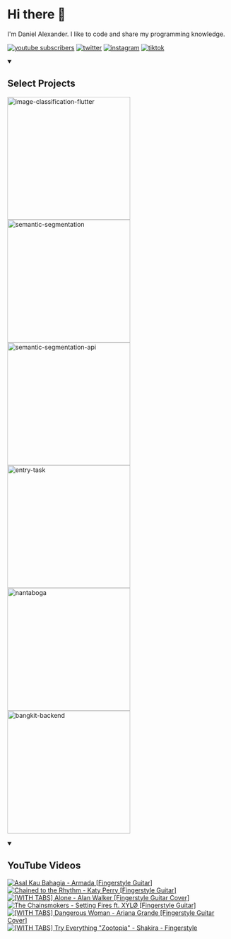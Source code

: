 # Hi there 👋

<p>I'm Daniel Alexander. I like to code and share my programming knowledge.</p>

<!-- Social badges section -->
<!-- Badges with custom icons - https://github.com/DenverCoder1/custom-icon-badges -->
<!-- View counter - https://github.com/DenverCoder1/Simple-View-Counter -->
<p align="left">
  <a href="https://www.youtube.com/channel/UCiywQf9i39QRnhLPdduVNUw?sub_confirmation=1">
    <img alt="youtube subscribers" title="Subscribe to my YouTube channel" src="https://custom-icon-badges.demolab.com/youtube/channel/subscribers/UCiywQf9i39QRnhLPdduVNUw?label=heydanzo&style=for-the-badge&logoColor=white&labelColor=CE4630&logo=video"/></a>
  <a href="https://twitter.com/heydanzo">
    <img alt="twitter" title="Follow me on Twitter" src="https://img.shields.io/badge/heydanzo-1DA1F2?style=for-the-badge&logo=twitter&logoColor=white"/></a>
  <a href="https://www.youtube.com/channel/UCiywQf9i39QRnhLPdduVNUw?sub_confirmation=1">
    <img alt="instagram" title="Follow me on Instagram" src="https://img.shields.io/badge/heydanzo-E4405F?style=for-the-badge&logo=instagram&logoColor=white"/></a>
  <a href="https://www.tiktok.com/@heydanzo?is_from_webapp=1&sender_device=pc">
    <img alt="tiktok" title="Follow me on Tiktok" src="https://img.shields.io/badge/heydanzo-000000?style=for-the-badge&logo=tiktok&logoColor=white"/></a>
</p>

<details open>
    <summary><h2>Select Projects</h2></summary>
  <p align="left">
    <a href="https://github.com/realdanielalexander/image-classification-flutter"><img width="278" src="https://github-readme-stats.vercel.app/api/pin/?username=realdanielalexander&repo=image-classification-flutter&theme=react&bg_color=1F222E&title_color=77E1FF&hide_border=true&icon_color=F8D866&show_icons=false&" alt="image-classification-flutter"></a>
    <a href="https://github.com/realdanielalexander/semantic-segmentation"><img width="278" src="https://github-readme-stats.vercel.app/api/pin/?username=realdanielalexander&repo=semantic-segmentation&theme=react&bg_color=1F222E&title_color=77E1FF&hide_border=true&icon_color=F8D866&show_icons=false" alt="semantic-segmentation"></a>
    <a href="https://github.com/realdanielalexander/semantic-segmentation-api"><img width="278" src="https://github-readme-stats.vercel.app/api/pin/?username=realdanielalexander&repo=semantic-segmentation-api&theme=react&bg_color=1F222E&title_color=77E1FF&hide_border=true&icon_color=F8D866&show_icons=false" alt="semantic-segmentation-api"></a>
    <a href="https://github.com/realdanielalexander/entry-task"><img width="278" src="https://github-readme-stats.vercel.app/api/pin/?username=realdanielalexander&repo=entry-task&theme=react&bg_color=1F222E&title_color=77E1FF&hide_border=true&icon_color=F8D866&show_icons=false" alt="entry-task"></a>
    <a href="https://github.com/realdanielalexander/nantaboga"><img width="278" src="https://github-readme-stats.vercel.app/api/pin/?username=realdanielalexander&repo=nantaboga&theme=react&bg_color=1F222E&title_color=77E1FF&hide_border=true&icon_color=F8D866&show_icons=false" alt="nantaboga"></a>
    <a href="https://github.com/realdanielalexander/bangkit-backend"><img width="278" src="https://github-readme-stats.vercel.app/api/pin/?username=realdanielalexander&repo=bangkit-backend&theme=react&bg_color=1F222E&title_color=77E1FF&hide_border=true&icon_color=F8D866&show_icons=false" alt="bangkit-backend"></a>
  </p>
</details>

<details open>
    <summary><h2>YouTube Videos</h2></summary>

<!-- BEGIN YOUTUBE-CARDS -->
[![Asal Kau Bahagia - Armada [Fingerstyle Guitar]](https://ytcards.demolab.com/?id=Md0JsvxRMb4&title=Asal+Kau+Bahagia+-+Armada+%5BFingerstyle+Guitar%5D&lang=en&timestamp=1499698637&background_color=%230d1117&title_color=%23ffffff&stats_color=%23dedede&max_title_lines=1&width=250&border_radius=5 "Asal Kau Bahagia - Armada [Fingerstyle Guitar]")](https://www.youtube.com/watch?v=Md0JsvxRMb4)
[![Chained to the Rhythm - Katy Perry [Fingerstyle Guitar]](https://ytcards.demolab.com/?id=Bnwm4G4-Ax4&title=Chained+to+the+Rhythm+-+Katy+Perry+%5BFingerstyle+Guitar%5D&lang=en&timestamp=1490166926&background_color=%230d1117&title_color=%23ffffff&stats_color=%23dedede&max_title_lines=1&width=250&border_radius=5 "Chained to the Rhythm - Katy Perry [Fingerstyle Guitar]")](https://www.youtube.com/watch?v=Bnwm4G4-Ax4)
[![[WITH TABS] Alone - Alan Walker [Fingerstyle Guitar Cover]](https://ytcards.demolab.com/?id=F_FRZmePyZI&title=%5BWITH+TABS%5D+Alone+-+Alan+Walker+%5BFingerstyle+Guitar+Cover%5D&lang=en&timestamp=1484064367&background_color=%230d1117&title_color=%23ffffff&stats_color=%23dedede&max_title_lines=1&width=250&border_radius=5 "[WITH TABS] Alone - Alan Walker [Fingerstyle Guitar Cover]")](https://www.youtube.com/watch?v=F_FRZmePyZI)
[![The Chainsmokers - Setting Fires ft. XYLØ [Fingerstyle Guitar]](https://ytcards.demolab.com/?id=z97c8s8uhUY&title=The+Chainsmokers+-+Setting+Fires+ft.+XYL%C3%98+%5BFingerstyle+Guitar%5D&lang=en&timestamp=1478929663&background_color=%230d1117&title_color=%23ffffff&stats_color=%23dedede&max_title_lines=1&width=250&border_radius=5 "The Chainsmokers - Setting Fires ft. XYLØ [Fingerstyle Guitar]")](https://www.youtube.com/watch?v=z97c8s8uhUY)
[![[WITH TABS] Dangerous Woman - Ariana Grande [Fingerstyle Guitar Cover]](https://ytcards.demolab.com/?id=_aZm9yEH-_k&title=%5BWITH+TABS%5D+Dangerous+Woman+-+Ariana+Grande+%5BFingerstyle+Guitar+Cover%5D&lang=en&timestamp=1459878027&background_color=%230d1117&title_color=%23ffffff&stats_color=%23dedede&max_title_lines=1&width=250&border_radius=5 "[WITH TABS] Dangerous Woman - Ariana Grande [Fingerstyle Guitar Cover]")](https://www.youtube.com/watch?v=_aZm9yEH-_k)
[![[WITH TABS] Try Everything "Zootopia" - Shakira - Fingerstyle](https://ytcards.demolab.com/?id=5pwrwqwx9Ms&title=%5BWITH+TABS%5D+Try+Everything+%22Zootopia%22+-+Shakira+-+Fingerstyle&lang=en&timestamp=1457928610&background_color=%230d1117&title_color=%23ffffff&stats_color=%23dedede&max_title_lines=1&width=250&border_radius=5 "[WITH TABS] Try Everything \"Zootopia\" - Shakira - Fingerstyle")](https://www.youtube.com/watch?v=5pwrwqwx9Ms)
<!-- END YOUTUBE-CARDS -->

</details>

<!--
**realdanielalexander/realdanielalexander** is a ✨ _special_ ✨ repository because its `README.md` (this file) appears on your GitHub profile.

Here are some ideas to get you started:

- 🔭 I’m currently working on ...
- 🌱 I’m currently learning ...
- 👯 I’m looking to collaborate on ...
- 🤔 I’m looking for help with ...
- 💬 Ask me about ...
- 📫 How to reach me: ...
- 😄 Pronouns: ...
- ⚡ Fun fact: ...
-->
